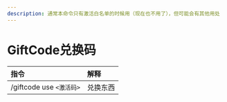 ```yaml
---
description: 通常本命令只有激活白名单的时候用（现在也不用了），但可能会有其他用处
---
```


# GiftCode兑换码

| 指令 | 解释 |
| :--- | :--- |
| /giftcode use `<激活码>` | 兑换东西 |

